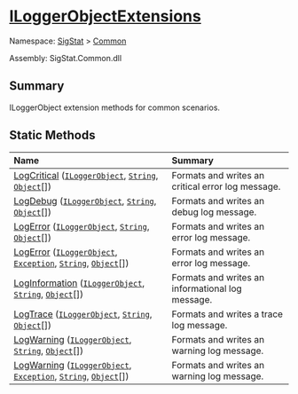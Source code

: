 # [ILoggerObjectExtensions](./ILoggerObjectExtensions.md)

Namespace: [SigStat]() > [Common](./README.md)

Assembly: SigStat.Common.dll

## Summary
ILoggerObject extension methods for common scenarios.

## Static Methods

| <span>Name&nbsp;&nbsp;&nbsp;&nbsp;&nbsp;&nbsp;&nbsp;&nbsp;&nbsp;&nbsp;&nbsp;&nbsp;&nbsp;&nbsp;&nbsp;&nbsp;&nbsp;&nbsp;&nbsp;&nbsp;&nbsp;&nbsp;&nbsp;&nbsp;&nbsp;&nbsp;&nbsp;&nbsp;&nbsp;&nbsp;</span> | Summary | 
| :--- | :--- | 
| [LogCritical](./Methods/ILoggerObjectExtensions--LogCritical.md) ([`ILoggerObject`](./ILoggerObject.md), [`String`](https://docs.microsoft.com/en-us/dotnet/api/System.String), [`Object`](https://docs.microsoft.com/en-us/dotnet/api/System.Object)[]) | Formats and writes an critical error log message. | 
| [LogDebug](./Methods/ILoggerObjectExtensions--LogDebug.md) ([`ILoggerObject`](./ILoggerObject.md), [`String`](https://docs.microsoft.com/en-us/dotnet/api/System.String), [`Object`](https://docs.microsoft.com/en-us/dotnet/api/System.Object)[]) | Formats and writes an debug log message. | 
| [LogError](./Methods/ILoggerObjectExtensions--LogError.md) ([`ILoggerObject`](./ILoggerObject.md), [`String`](https://docs.microsoft.com/en-us/dotnet/api/System.String), [`Object`](https://docs.microsoft.com/en-us/dotnet/api/System.Object)[]) | Formats and writes an error log message. | 
| [LogError](./Methods/ILoggerObjectExtensions--LogError.md) ([`ILoggerObject`](./ILoggerObject.md), [`Exception`](https://docs.microsoft.com/en-us/dotnet/api/System.Exception), [`String`](https://docs.microsoft.com/en-us/dotnet/api/System.String), [`Object`](https://docs.microsoft.com/en-us/dotnet/api/System.Object)[]) | Formats and writes an error log message. | 
| [LogInformation](./Methods/ILoggerObjectExtensions--LogInformation.md) ([`ILoggerObject`](./ILoggerObject.md), [`String`](https://docs.microsoft.com/en-us/dotnet/api/System.String), [`Object`](https://docs.microsoft.com/en-us/dotnet/api/System.Object)[]) | Formats and writes an informational log message. | 
| [LogTrace](./Methods/ILoggerObjectExtensions--LogTrace.md) ([`ILoggerObject`](./ILoggerObject.md), [`String`](https://docs.microsoft.com/en-us/dotnet/api/System.String), [`Object`](https://docs.microsoft.com/en-us/dotnet/api/System.Object)[]) | Formats and writes a trace log message. | 
| [LogWarning](./Methods/ILoggerObjectExtensions--LogWarning.md) ([`ILoggerObject`](./ILoggerObject.md), [`String`](https://docs.microsoft.com/en-us/dotnet/api/System.String), [`Object`](https://docs.microsoft.com/en-us/dotnet/api/System.Object)[]) | Formats and writes an warning log message. | 
| [LogWarning](./Methods/ILoggerObjectExtensions--LogWarning.md) ([`ILoggerObject`](./ILoggerObject.md), [`Exception`](https://docs.microsoft.com/en-us/dotnet/api/System.Exception), [`String`](https://docs.microsoft.com/en-us/dotnet/api/System.String), [`Object`](https://docs.microsoft.com/en-us/dotnet/api/System.Object)[]) | Formats and writes an warning log message. | 


